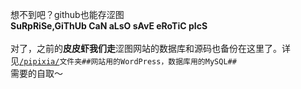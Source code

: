 想不到吧？github也能存涩图<br>
<b>SuRpRiSe,GiThUb CaN aLsO sAvE eRoTiC pIcS</b><br><br>
对了，之前的<b>皮皮虾我们走</b>涩图网站的数据库和源码也备份在这里了。详见<code><a href="https://github.com/Apiclo/Pictures/tree/master/pipixia">/pipixia/</a>文件夹##网站用的WordPress，数据库用的MySQL##</code><br>需要的自取～

